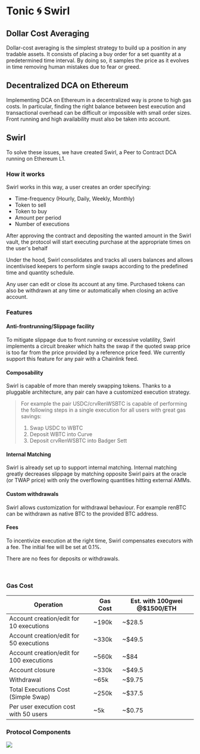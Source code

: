 # Tonic 🌀 Swirl

## Dollar Cost Averaging

Dollar-cost averaging is the simplest strategy to build up a position in any tradable assets. It consists of placing a buy order for a set quantity at a predetermined time interval. By doing so, it samples the price as it evolves in time removing human mistakes due to fear or greed.

## Decentralized DCA on Ethereum

Implementing DCA on Ethereum in a decentralized way is prone to high gas costs. In particular, finding the right balance between best execution and transactional overhead can be difficult or impossible with small order sizes. Front running and high availability must also be taken into account.

## Swirl

To solve these issues, we have created Swirl, a Peer to Contract DCA running on Ethereum L1.

### How it works

Swirl works in this way, a user creates an order specifying:

- Time-frequency (Hourly, Daily, Weekly, Monthly)
- Token to sell
- Token to buy
- Amount per period
- Number of executions

‌After approving the contract and depositing the wanted amount in the Swirl vault, the protocol will start executing purchase at the appropriate times on the user's behalf

Under the hood, Swirl consolidates and tracks all users balances and allows incentivised keepers to perform single swaps according to the predefined time and quantity schedule.

Any user can edit or close its account at any time. Purchased tokens can also be withdrawn at any time or automatically when closing an active account.

### Features

#### Anti-frontrunning/Slippage facility

To mitigate slippage due to front running or excessive volatility, Swirl implements a circuit breaker which halts the swap if the quoted swap price is too far from the price provided by a reference price feed. We currently support this feature for any pair with a Chainlink feed.

#### Composability

Swirl is capable of more than merely swapping tokens. Thanks to a pluggable architecture, any pair can have a customized execution strategy.

> For example the pair USDC/crvRenWSBTC is capable of performing the
> following steps in a single execution for all users with great gas
> savings:
>
> 1.  Swap USDC to WBTC
> 2.  Deposit WBTC into Curve
> 3.  Deposit crvRenWSBTC into Badger Sett

#### ‌Internal Matching

Swirl is already set up to support internal matching. Internal matching greatly decreases slippage by matching opposite Swirl pairs at the oracle (or TWAP price) with only the overflowing quantities hitting external AMMs.

#### Custom withdrawals

Swirl allows customization for withdrawal behaviour. For example renBTC can be withdrawn as native BTC to the provided BTC address.

#### Fees

To incentivize execution at the right time, Swirl compensates executors with a fee. The initial fee will be set at 0.1%.

‌There are no fees for deposits or withdrawals.

‌

### Gas Cost

| Operation                                | Gas Cost | Est. with 100gwei @$1500/ETH |
| ---------------------------------------- | -------- | ---------------------------- |
| Account creation/edit for 10 executions  | ~190k    | ~$28.5                       |
| Account creation/edit for 50 executions  | ~330k    | ~$49.5                       |
| Account creation/edit for 100 executions | ~560k    | ~$84                         |
| Account closure                          | ~330k    | ~$49.5                       |
| Withdrawal                               | ~65k     | ~$9.75                       |
| Total Executions Cost (Simple Swap)      | ~250k    | ~$37.5                       |
| Per user execution cost with 50 users    | ~5k      | ~$0.75                       |

### Protocol Components
![](https://user-images.githubusercontent.com/65851681/113667556-e2e0fd80-96a8-11eb-962d-9e0c0deaa5ad.png)
